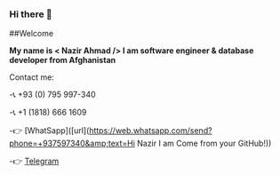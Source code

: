 ### Hi there 👋

##Welcome


**My name is < Nazir Ahmad /> I am software engineer & database developer from Afghanistan**

Contact me:

-:telephone_receiver: +93 (0) 795 997-340

-:telephone_receiver: +1 (1818) 666 1609

-:point_right: [WhatSapp]([url](https://web.whatsapp.com/send?phone=+937597340&amp;text=Hi Nazir I am Come from your GitHub!))

-:point_right: [Telegram]([url](http://t.me/nazirahmad7340))
